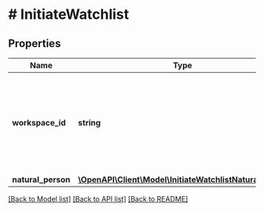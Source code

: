 # # InitiateWatchlist

## Properties

Name | Type | Description | Notes
------------ | ------------- | ------------- | -------------
**workspace_id** | **string** | Scopes the verification to a specific workspace. Defaults to the default workspace if not specified. | [optional]
**natural_person** | [**\OpenAPI\Client\Model\InitiateWatchlistNaturalPerson**](InitiateWatchlistNaturalPerson.md) |  |

[[Back to Model list]](../../README.md#models) [[Back to API list]](../../README.md#endpoints) [[Back to README]](../../README.md)
